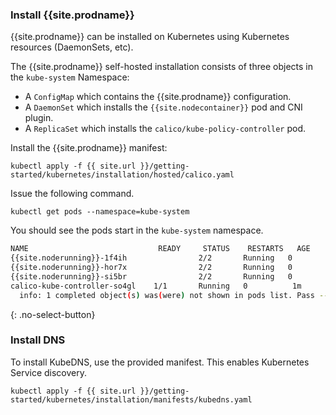 ### Install {{site.prodname}}
{{site.prodname}} can be installed on Kubernetes using Kubernetes resources (DaemonSets, etc).

The {{site.prodname}} self-hosted installation consists of three objects in the `kube-system` Namespace:

- A `ConfigMap` which contains the {{site.prodname}} configuration.
- A `DaemonSet` which installs the `{{site.nodecontainer}}` pod and CNI plugin.
- A `ReplicaSet` which installs the `calico/kube-policy-controller` pod.

Install the {{site.prodname}} manifest:

```shell
kubectl apply -f {{ site.url }}/getting-started/kubernetes/installation/hosted/calico.yaml
```

Issue the following command.

```shell
kubectl get pods --namespace=kube-system
```

You should see the pods start in the `kube-system` namespace.

```bash
NAME                             READY     STATUS    RESTARTS   AGE
{{site.noderunning}}-1f4ih                2/2       Running   0          1m
{{site.noderunning}}-hor7x                2/2       Running   0          1m
{{site.noderunning}}-si5br                2/2       Running   0          1m
calico-kube-controller-so4gl    1/1       Running   0          1m
  info: 1 completed object(s) was(were) not shown in pods list. Pass --show-all to see all objects.
```
{: .no-select-button}

### Install DNS

To install KubeDNS, use the provided manifest.  This enables Kubernetes Service discovery.

```shell
kubectl apply -f {{ site.url }}/getting-started/kubernetes/installation/manifests/kubedns.yaml
```
